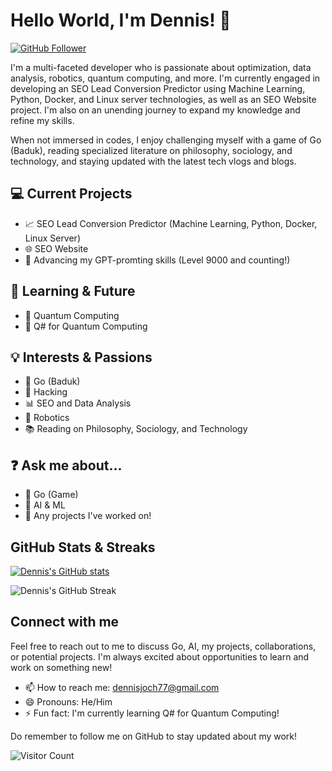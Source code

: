 # Hello World, I'm Dennis! 👋

[![GitHub Follower](https://img.shields.io/github/followers/dennisjoch?label=Follow%20Dennis&style=social)](https://github.com/Dennisjoch)

I'm a multi-faceted developer who is passionate about optimization, data analysis, robotics, quantum computing, and more. I'm currently engaged in developing an SEO Lead Conversion Predictor using Machine Learning, Python, Docker, and Linux server technologies, as well as an SEO Website project. I'm also on an unending journey to expand my knowledge and refine my skills.

When not immersed in codes, I enjoy challenging myself with a game of Go (Baduk), reading specialized literature on philosophy, sociology, and technology, and staying updated with the latest tech vlogs and blogs.

## 💻 Current Projects
- 📈 SEO Lead Conversion Predictor (Machine Learning, Python, Docker, Linux Server)
- 🌐 SEO Website
- 🤖 Advancing my GPT-promting skills (Level 9000 and counting!)

## 🌱 Learning & Future
- 🔮 Quantum Computing
- 💬 Q# for Quantum Computing

## 💡 Interests & Passions
- 🎲 Go (Baduk)
- 🔐 Hacking
- 📊 SEO and Data Analysis
- 🤖 Robotics
- 📚 Reading on Philosophy, Sociology, and Technology

## ❓ Ask me about...
- 🎲 Go (Game)
- 🧠 AI & ML
- 💼 Any projects I've worked on!

## GitHub Stats & Streaks
[![Dennis's GitHub stats](https://github-readme-stats.vercel.app/api?username=dennisjoch)](https://github.com/dennisjoch/github-readme-stats)

![Dennis's GitHub Streak](https://github-readme-streak-stats.herokuapp.com/?user=dennisjoch)

## Connect with me
Feel free to reach out to me to discuss Go, AI, my projects, collaborations, or potential projects. I'm always excited about opportunities to learn and work on something new!

- 📫 How to reach me: dennisjoch77@gmail.com
- 😄 Pronouns: He/Him
- ⚡ Fun fact: I'm currently learning Q# for Quantum Computing!

Do remember to follow me on GitHub to stay updated about my work!

![Visitor Count](https://profile-counter.glitch.me/dennisjoch/count.svg)
